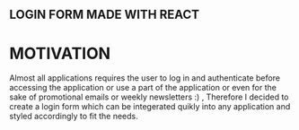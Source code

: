 ## LOGIN FORM MADE WITH REACT

# MOTIVATION 

Almost all applications requires the user to log in and authenticate before accessing the application or use a part of the application or even for the sake of promotional emails or weekly newsletters :) , Therefore I decided to create a login form which can be integerated quikly into any application and styled accordingly to fit the needs.
